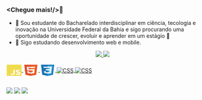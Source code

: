 ### <Chegue mais!/>👋

- 🔭 Sou estudante do Bacharelado interdisciplinar em ciência, tecologia e inovação na Universidade Federal da Bahia e sigo procurando uma oportunidade de crescer, evoluir e aprender em um estágio 🚀
- 🌱 Sigo estudando desenvolvimento web e mobile. 

<div align="center">
  <a href="https://github.com/slimarc">
  <img height="180em" src="https://github-readme-stats.vercel.app/api?username=slimarc&show_icons=true&theme=merko&include_all_commits=true&count_private=true"/>
  <img height="180em" src="https://github-readme-stats.vercel.app/api/top-langs/?username=slimarc&layout=compact&langs_count=7&theme=merko"/>
</div>
<div style="display: inline_block"><br>
  <img align="center" alt="Js" height="30" width="40" src="https://raw.githubusercontent.com/devicons/devicon/master/icons/javascript/javascript-plain.svg">
  <img align="center" alt="HTML" height="30" width="40" src="https://raw.githubusercontent.com/devicons/devicon/master/icons/html5/html5-original.svg">
  <img align="center" alt="CSS" height="30" width="40" src="https://raw.githubusercontent.com/devicons/devicon/master/icons/css3/css3-original.svg">
  <img align="center" alt="CSS" height="40" width="50" src="https://cdn.jsdelivr.net/gh/devicons/devicon/icons/java/java-plain-wordmark.svg"/>
  <img align="center" alt="CSS" height="40" width="50" src="https://cdn.jsdelivr.net/gh/devicons/devicon/icons/mysql/mysql-original-wordmark.svg" />  
</div>

##
  
<div> 
  <a href = "mailto:sricardolimaa@gmail.com"><img src="https://img.shields.io/badge/Gmail-D14836?style=for-the-badge&logo=gmail&logoColor=white" target="_blank"></a>
  <a href="https://www.linkedin.com/in/slimarc" target="_blank"><img src="https://img.shields.io/badge/-LinkedIn-%230077B5?style=for-the-badge&logo=linkedin&logoColor=white" target="_blank"></a>
  <a href="https://codepen.io/slimarc" target="_blank"> <img src="https://img.shields.io/badge/Codepen-000000?style=for-the-badge&logo=codepen&logoColor=white" target="_blank"></a>
</div>
